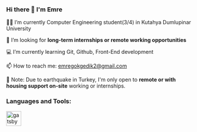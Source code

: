 ### Hi there 👋 I'm Emre


 👨‍🎓 I’m currently Computer Engineering student(3/4) in Kutahya Dumlupinar University

 🚨 I’m looking for <b>long-term internships or remote working opportunities</b>

 💻 I’m currently learning Git, Github, Front-End development

 📫 How to reach me: emregokgedik2@gmail.com

📌 Note: Due to earthquake in Turkey, I'm only open to <b>remote or with housing support on-site</b> working or internships.
<!--
**emregokgedik/emregokgedik** is a ✨ _special_ ✨ repository because its `README.md` (this file) appears on your GitHub profile.

Here are some ideas to get you started:

- 👯 I’m looking to collaborate on ...
- 🤔 I’m looking for help with ...
- 💬 Ask me about ...
- 😄 Pronouns: ...
- ⚡ Fun fact: ...
-->
<h3 align="left">Languages and Tools:</h3>
<p align="left"> <a href="https://www.gatsbyjs.com/" target="_blank" rel="noreferrer"> <img src="https://www.vectorlogo.zone/logos/gatsbyjs/gatsbyjs-icon.svg" alt="gatsby" width="40" height="40"/> </a> </p>
